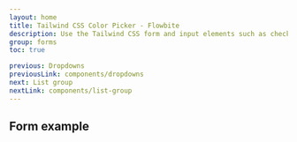 ```yaml
---
layout: home
title: Tailwind CSS Color Picker - Flowbite
description: Use the Tailwind CSS form and input elements such as checkboxes, radios, textarea, text inputs to collect information from users with FlowBite
group: forms
toc: true

previous: Dropdowns
previousLink: components/dropdowns
next: List group
nextLink: components/list-group
---
```


## Form example
